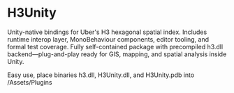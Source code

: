 # H3Unity
Unity-native bindings for Uber's H3 hexagonal spatial index. Includes runtime interop layer, MonoBehaviour components, editor tooling, and formal test coverage. Fully self-contained package with precompiled h3.dll backend—plug-and-play ready for GIS, mapping, and spatial analysis inside Unity.

Easy use, place binaries h3.dll, H3Unity.dll, and H3Unity.pdb into /Assets/Plugins 


